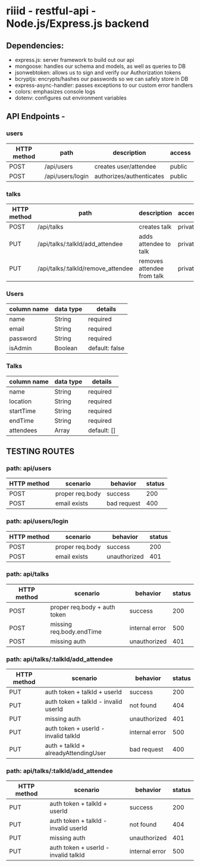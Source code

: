# riiid - restful-api - Node.js/Express.js backend

## Dependencies:
* express.js: server framework to build out our api
* mongoose: handles our schema and models, as well as queries to DB
* jsonwebtoken: allows us to sign and verify our Authorization tokens
* bcryptjs: encrypts/hashes our passwords so we can safely store in DB
* express-async-handler: passes exceptions to our custom error handlers
* colors: emphasizes console logs
* dotenv: configures out environment variables
</hr>

## API Endpoints - 

### users
| HTTP method   | path      	     | description              |  access  |
|---------------|------------------|--------------------------|----------|
| POST          | /api/users 	     | creates user/attendee    | public   |
| POST          | /api/users/login | authorizes/authenticates | public   |

  
### talks

| HTTP method   | path      	                       | description                |  access  |
|---------------|------------------------------------|----------------------------|----------|
| POST          | /api/talks 	                       | creates talk               | private  |
| PUT           | /api/talks/:talkId/add_attendee    | adds attendee to talk      | private  |
| PUT           | /api/talks/:talkId/remove_attendee | removes attendee from talk | private  |

   
### Users
| column name   | data type 	| details        |
|---------------|-------------|----------------|
| name          | String    	| required       |
| email         | String    	| required       |
| password      | String      | required       |
| isAdmin       | Boolean     | default: false |

### Talks
| column name  	| data type 	| details      |
|---------------|-------------|--------------|
| name         	| String    	| required     |
| location      | String    	| required     |
| startTime     | String      | required     |
| endTime       | String      | required     |
| attendees     | Array       | default: []  |

## TESTING ROUTES 

### path: api/users
| HTTP method   | scenario      	       | behavior       |  status  |
|---------------|------------------------|----------------|----------|
| POST          | proper req.body 	     | success        | 200      |
| POST          | email exists           | bad request    | 400      |

### path: api/users/login
| HTTP method   | scenario      	       | behavior       |  status  |
|---------------|------------------------|----------------|----------|
| POST          | proper req.body 	     | success        | 200      |
| POST          | email exists           | unauthorized   | 401      |

### path: api/talks
| HTTP method   | scenario      	                   | behavior       |  status  |
|---------------|------------------------------------|----------------|----------|
| POST          | proper req.body + auth token 	     | success        | 200      |
| POST          | missing req.body.endTime           | internal error | 500      |
| POST          | missing auth                       | unauthorized   | 401      |

### path: api/talks/:talkId/add_attendee
| HTTP method   | scenario      	                     | behavior       |  status  |
|---------------|--------------------------------------|----------------|----------|
| PUT           | auth token + talkId + userId  	     | success        | 200      |
| PUT           | auth token + talkId - invalid userId | not found      | 404      |
| PUT           | missing auth                         | unauthorized   | 401      |
| PUT           | auth token + userId - invalid talkId | internal error | 500      |
| PUT           | auth + talkId + alreadyAttendingUser | bad request    | 400      |

### path: api/talks/:talkId/add_attendee
| HTTP method   | scenario      	                     | behavior       |  status  |
|---------------|--------------------------------------|----------------|----------|
| PUT           | auth token + talkId + userId  	     | success        | 200      |
| PUT           | auth token + talkId - invalid userId | not found      | 404      |
| PUT           | missing auth                         | unauthorized   | 401      |
| PUT           | auth token + userId - invalid talkId | internal error | 500      |




